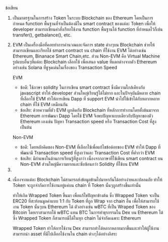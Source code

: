 ข้อเขียน

1. เป็นมาตรฐานในการสร้าง Token ในระบบ Blockchain ของ Ethereum โดยเป็นการกำหนด function พื้นฐานที่จำเป็นต้องมีใน smart contract ของแต่ละ Token เพื่อให้ developer สามารถเขียนคำสั่งเรียกใช้งาน function พื้นฐานได้ function ที่กำหนดไว้ก็เช่น transfer(), getbalance(), etc.

2. EVM เป็นเครื่องมือที่คอยทำการคำนวณและจัดการ state ต่างๆบน Blockchain ช่วยให้สามารถเขียนและเรียกใช้ smart contract บน chain ที่ใช้งาน EVM ได้อย่างเช่น Ethereum, Binanace Smart Chain,etc. ส่วน Non-EVM คือ Virtual Machine รูปแบบอื่นๆที่แต่ละ Blockchain เลือกใช้ เพื่อเสนอ value ที่แตกต่างจากตัว Ethereum อย่างเช่น Solana ที่ชูจุดเด่นในเรื่องของ Transaction Speed 
    
    EVM 
    - ข้อดี: ใช้ภาษา solidity ในการเขียน smart contract ซึ่งมีความใกล้เคียงกับ javascript ทำให้ developer ส่วนใหญ่เรียนรู้ได้ไม่ยาก และในปัจจุบันมีหลาย chain ที่เลือกใช้ EVM ทำให้การเขียน Dapp ที่ support EVM นำไปใช้เข้าได้กับหลากหลาย chain ที่ใช้ EVM เหมือนกัน
    - ข้อเสีย: ด้วยความที่ตัว EVM ผูกติดกับ Blockchain ที่หลักการทำงานโดยตั้งต้นมาจาก Ethereum การพัฒนา Dapp โดยใช้ EVM จึงพบปัญหาแบบเดียวกับปัญหาของตัว Ethereum เองเช่น ปัญหา Transaction speed หรือ Transaction Cost ที่สูงเป็นต้น
    
    Non-EVM 
    - ข้อดี: โดยหลักคิดของ Non-EVM ที่เลือกใช้เพื่อแก้ไขข้อด้อยของ EVM ทำให้ Dapp ที่พัฒนามี Transaction speed ที่สูงกว่าและ Transaction Cost ที่ต่ำกว่า EVM
    - ข้อเสีย: มีกำแพงในด้านการเรียนรู้ที่สูงกว่า เนื่องจากภาษาที่ใช้เขียน smart contract บน Non-EVM ส่วนใหญ่มีความยากและซับซ้อนกว่า Solidity ที่ใช้บน EVM


3.

4. เนื่องจากแต่ละ Blockchain ไม่สามารถส่งข้อมูลข้ามไปมาหากันได้อย่างง่ายและปลอดภัย ทำให้ Token จะถูกจำกัดการใช้งานอยู่แค่บน chain ที่ Token นั้นๆถูกสร้างขึ้นเท่านั้น 

	ทำให้เกิด Wrapped Token ขึ้นมา เพื่อแก้ไขปัญหาข้างต้น ซึ่ง Wrapped Token จะเป็น ERC20 ที่สะท้อนมูลค่าแบบ 1:1 กับ Token ที่ถูก Wrap จาก chain อื่น เพื่อให้สามารถใช้งาน Token นั้นๆบน Ethereum ได้ ตัวอย่างเช่น wBTC ที่เป็น Wraped Token ของ Bitcoin โดยเราสามารถใช้ wBTC แทน BTC ในการทำธุรกรรมใน Dex บน Ethereum ได้ ซึ่ง Wrapped Token ก็สามารถมีได้ในทุก chain ไม่จำกัดเฉพาะ Ethereum

	Wrapped Token ทำให้การใช้งาน Dex สามารถทำได้หลากหลายมากขึ้นและทำให้ผู้ใช้งานสามารถนำ asset ที่มีไปเลือกใช้งานใน chain ต่างๆได้อย่างอิสระ
 
